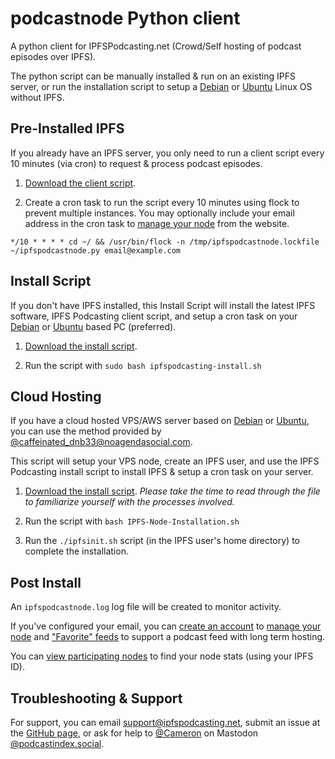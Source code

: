 # podcastnode Python client

A python client for IPFSPodcasting.net (Crowd/Self hosting of podcast episodes over IPFS).

The python script can be manually installed & run on an existing IPFS server, or run the installation script to setup a [Debian](https://www.debian.org/) or [Ubuntu](https://ubuntu.com/download) Linux OS without IPFS.

## Pre-Installed IPFS

If you already have an IPFS server, you only need to run a client script every 10 minutes (via cron) to request & process podcast episodes.

1. [Download the client script](https://raw.githubusercontent.com/Cameron-IPFSPodcasting/podcastnode-Python/main/ipfspodcastnode.py).

2. Create a cron task to run the script every 10 minutes using flock to prevent multiple instances. You may optionally include your email address in the cron task to [manage your node](https://ipfspodcasting.net/Manage) from the website.

```*/10 * * * * cd ~/ && /usr/bin/flock -n /tmp/ipfspodcastnode.lockfile ~/ipfspodcastnode.py email@example.com```

## Install Script

If you don't have IPFS installed, this Install Script will install the latest IPFS software, IPFS Podcasting client script, and setup a cron task on your [Debian](https://www.debian.org/) or [Ubuntu](https://ubuntu.com/download) based PC (preferred).

1. [Download the install script](https://raw.githubusercontent.com/Cameron-IPFSPodcasting/podcastnode-Python/main/ipfspodcasting-install.sh).

2. Run the script with ```sudo bash ipfspodcasting-install.sh```

## Cloud Hosting

If you have a cloud hosted VPS/AWS server based on [Debian](https://www.debian.org/) or [Ubuntu](https://ubuntu.com/download), you can use the method provided by [@caffeinated_dnb33@noagendasocial.com](https://noagendasocial.com/@caffeinated_dnb33).

This script will setup your VPS node, create an IPFS user, and use the IPFS Podcasting install script to install IPFS & setup a cron task on your server.

1. [Download the install script](https://raw.githubusercontent.com/Cameron-IPFSPodcasting/podcastnode-Python/main/IPFS-Node-Installation.sh). *Please take the time to read through the file to familiarize yourself with the processes involved.*

2. Run the script with ```bash IPFS-Node-Installation.sh```

3. Run the ```./ipfsinit.sh``` script (in the IPFS user's home directory) to complete the installation.

## Post Install

An ```ipfspodcastnode.log``` log file will be created to monitor activity.

If you've configured your email, you can [create an account](https://ipfspodcasting.net/Manage) to [manage your node](https://ipfspodcasting.net/Manage) and ["Favorite" feeds](https://ipfspodcasting.net/Help/Favorites) to support a podcast feed with long term hosting.

You can [view participating nodes](https://ipfspodcasting.net/PodSwarm) to find your node stats (using your IPFS ID).

## Troubleshooting & Support

For support, you can email <support@ipfspodcasting.net>, submit an issue at the [GitHub page](https://github.com/Cameron-IPFSPodcasting/podcastnode-Python/issues), or ask for help to [@Cameron](https://podcastindex.social/@cameron) on Mastodon [@podcastindex.social](https://podcastindex.social/).
